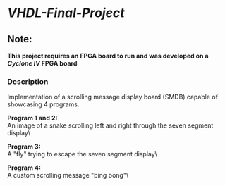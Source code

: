 # *VHDL-Final-Project*

## Note:
**This project requires an FPGA board to run
and was developed on a _Cyclone IV_ FPGA board**

### Description
Implementation of a scrolling message display board (SMDB) capable of showcasing 4 programs.

**Program 1 and 2:**\
  An image of a snake scrolling left and right through the seven segment display\
  
**Program 3:**\
  A "fly" trying to escape the seven segment display\
  
**Program 4:**\
  A custom scrolling message "bing bong"\
